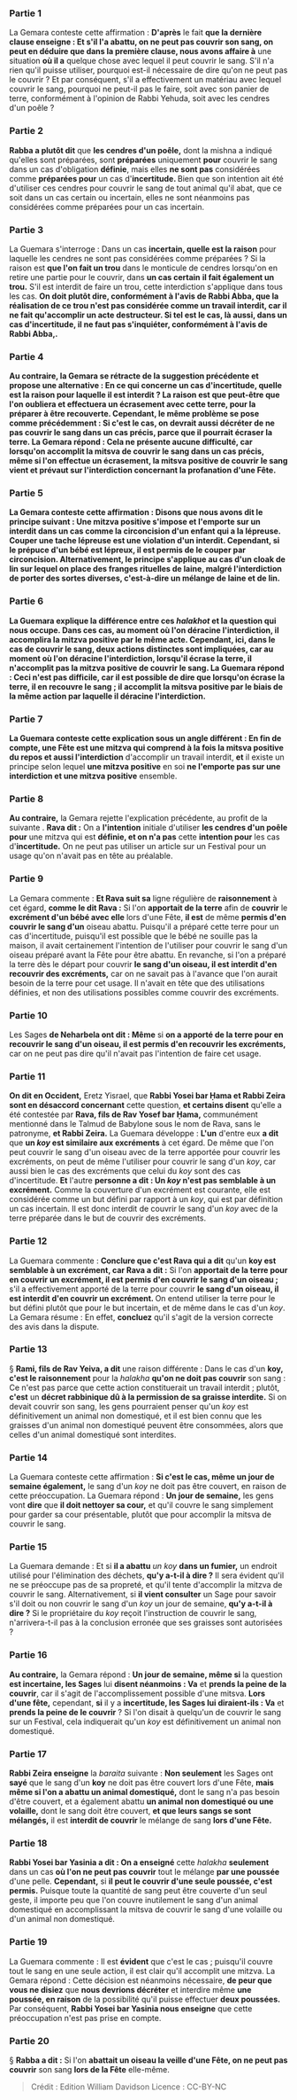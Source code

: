 
### Partie 1
La Gemara conteste cette affirmation : <b>D'après</b> le fait <b>que la dernière clause enseigne : Et s'il l'a abattu, on ne peut pas couvrir son sang, on peut en déduire que dans la première clause, nous avons affaire à</b> une situation <b>où il a</b> quelque chose avec lequel il peut couvrir le sang. S'il n'a rien qu'il puisse utiliser, pourquoi est-il nécessaire de dire qu'on ne peut pas le couvrir ? Et par conséquent, s'il a effectivement un matériau avec lequel couvrir le sang, pourquoi ne peut-il pas le faire, soit avec son panier de terre, conformément à l'opinion de Rabbi Yehuda, soit avec les cendres d'un poêle ?

### Partie 2
<b>Rabba a plutôt dit</b> que <b>les cendres d'un poêle,</b> dont la mishna a indiqué qu'elles sont préparées, sont <b>préparées</b> uniquement <b>pour</b> couvrir le sang dans un cas d'obligation <b>définie</b>, mais elles <b>ne sont pas</b> considérées comme <b>préparées pour</b> un cas d'<b>incertitude. </b> Bien que son intention ait été d'utiliser ces cendres pour couvrir le sang de tout animal qu'il abat, que ce soit dans un cas certain ou incertain, elles ne sont néanmoins pas considérées comme préparées pour un cas incertain.

### Partie 3
La Guemara s'interroge : Dans un cas <b>incertain, quelle est la raison</b> pour laquelle les cendres ne sont pas considérées comme préparées ? Si la raison est <b>que l'on fait un trou</b> dans le monticule de cendres lorsqu'on en retire une partie pour le couvrir, dans <b>un cas certain</b> <b>il fait également un trou.</b> S'il est interdit de faire un trou, cette interdiction s'applique dans tous les cas. <b>On doit plutôt dire, <b>conformément</b> à l'avis de <b>Rabbi Abba,</b> que la réalisation de ce trou n'est pas considérée comme un travail interdit, car il ne fait qu'accomplir un acte destructeur. Si tel est le cas, <b>là aussi,</b> dans un cas d'incertitude, il ne faut pas s'inquiéter, <b>conformément</b> à l'avis de <b>Rabbi Abba,</b>.

### Partie 4
<b>Au contraire,</b> la Gemara se rétracte de la suggestion précédente et propose une alternative : En ce qui concerne un cas d'<b>incertitude, quelle est la raison</b> pour laquelle il est interdit ? La raison est que <b>peut-être que l'on</b> oubliera et <b>effectuera un écrasement</b> avec cette terre, pour la préparer à être recouverte. Cependant, le même problème se pose comme précédemment : Si c'est le cas, <b>on devrait aussi décréter</b> de ne pas couvrir le sang dans <b>un cas précis</b>, <b>parce que</b> il pourrait <b>écraser</b> la terre. La Gemara répond : Cela ne présente aucune difficulté, car lorsqu'on accomplit la mitsva de couvrir le sang dans <b>un cas précis</b>, même <b>si l'on effectue un écrasement,</b> la mitsva <b>positive</b> de couvrir le sang <b>vient et prévaut</b> sur l'<b>interdiction</b> concernant la profanation d'une Fête.

### Partie 5
La Gemara conteste cette affirmation : <b>Disons que nous avons dit</b> le principe suivant : <b>Une mitzva positive</b> <b>s'impose et l'emporte sur un interdit</b> dans un cas <b>comme</b> la <b>circoncision</b> d'un enfant qui a la <b>lépreuse.</b> Couper une tache lépreuse est une violation d'un interdit. Cependant, si le prépuce d'un bébé est lépreux, il est permis de le couper par circoncision. <b>Alternativement,</b> le principe s'applique au cas d'un <b>cloak de lin</b> sur lequel on place des franges <b>rituelles</b> de laine, malgré l'interdiction de porter des sortes diverses, c'est-à-dire un mélange de laine et de lin.

### Partie 6
La Guemara explique la différence entre ces <i>halakhot</i> et la question qui nous occupe. Dans ces cas, <b>au</b> <b>moment où l'on déracine</b> l'<b>interdiction,</b> il <b>accomplira</b> la mitzva <b>positive</b> par le même acte. Cependant, <b>ici,</b> dans le cas de couvrir le sang, deux actions distinctes sont impliquées, car <b>au moment où l'on déracine</b> l'<b>interdiction,</b> lorsqu'il écrase la terre, il <b>n'accomplit pas</b> la mitzva <b>positive</b> de couvrir le sang. La Guemara répond : <b>Ceci</b> n'est <b>pas difficile,</b> car il est possible de dire <b>que lorsqu'on écrase</b> la terre, <b>il en recouvre</b> le sang ; il accomplit la mitsva positive par le biais de la même action par laquelle il déracine l'interdiction.

### Partie 7
La Guemara conteste cette explication sous un angle différent : <b>En fin de compte, une Fête est</b> une mitzva qui comprend à la fois la <b>mitsva positive</b> du repos <b>et</b> aussi l'interdiction</b> d'accomplir un travail interdit, <b>et</b> il existe un principe selon lequel <b>une mitzva positive</b> en soi <b>ne l'emporte pas sur une interdiction et une mitzva positive</b> ensemble.

### Partie 8
<b>Au contraire,</b> la Gemara rejette l'explication précédente, au profit de la suivante . <b>Rava dit :</b> On a <b>l'intention</b> initiale d'utiliser <b>les cendres d'un poêle pour</b> une mitzva qui est <b>définie, et on n'a pas</b> cette <b>intention pour</b> les cas d'<b>incertitude.</b> On ne peut pas utiliser un article sur un Festival pour un usage qu'on n'avait pas en tête au préalable.

### Partie 9
La Gemara commente : <b>Et Rava suit sa</b> ligne régulière de <b>raisonnement</b> à cet égard, <b>comme le dit Rava :</b> Si l'on <b>apportait de la terre</b> afin de <b>couvrir</b> le <b>excrément d'un bébé avec elle</b> lors d'une Fête, <b>il est</b> de même <b>permis d'en couvrir le sang d'un</b> oiseau abattu. </b> Puisqu'il a préparé cette terre pour un cas d'incertitude, puisqu'il est possible que le bébé ne souille pas la maison, il avait certainement l'intention de l'utiliser pour couvrir le sang d'un oiseau préparé avant la Fête pour être abattu. En revanche, si l'on a préparé la terre dès le départ pour couvrir <b>le sang d'un oiseau, il est interdit d'en recouvrir des excréments,</b> car on ne savait pas à l'avance que l'on aurait besoin de la terre pour cet usage. Il n'avait en tête que des utilisations définies, et non des utilisations possibles comme couvrir des excréments.

### Partie 10
Les Sages <b>de Neharbela ont dit : Même</b> si <b>on a apporté de la terre pour en recouvrir le sang d'un oiseau, il est permis d'en recouvrir les excréments,</b> car on ne peut pas dire qu'il n'avait pas l'intention de faire cet usage.

### Partie 11
<b>On dit en Occident,</b> Eretz Yisrael, que <b>Rabbi Yosei bar Ḥama et Rabbi Zeira sont en désaccord concernant</b> cette question, <b>et certains disent</b> qu'elle a été contestée par <b>Rava, fils de Rav Yosef bar Ḥama,</b> communément mentionné dans le Talmud de Babylone sous le nom de Rava, sans le patronyme, <b>et Rabbi Zeira.</b> La Guemara développe : <b>L'un</b> d'entre eux <b>a dit</b> que <b>un <i>koy</i> est similaire aux excréments</b> à cet égard. De même que l'on peut couvrir le sang d'un oiseau avec de la terre apportée pour couvrir les excréments, on peut de même l'utiliser pour couvrir le sang d'un <i>koy</i>, car aussi bien le cas des excréments que celui du <i>koy</i> sont des cas d'incertitude. <b>Et</b> l'autre <b>personne a dit : Un <i>koy</i> n'est pas semblable à un excrément.</b> Comme la couverture d'un excrément est courante, elle est considérée comme un but défini par rapport à un <i>koy</i>, qui est par définition un cas incertain. Il est donc interdit de couvrir le sang d'un <i>koy</i> avec de la terre préparée dans le but de couvrir des excréments.

### Partie 12
La Guemara commente : <b>Conclure que c'est Rava qui a dit</b> qu'un <b>koy</i> est semblable à un excrément, car Rava a dit :</b> Si l'on <b>apportait de la terre pour en couvrir un excrément, il est permis d'en couvrir le sang d'un oiseau ;</b> s'il a effectivement apporté de la terre pour couvrir <b>le sang d'un oiseau, il est interdit d'en couvrir un excrément. </b> On entend utiliser la terre pour le but défini plutôt que pour le but incertain, et de même dans le cas d'un <i>koy</i>. La Gemara résume : En effet, <b>concluez</b> qu'il s'agit de la version correcte des avis dans la dispute.

### Partie 13
§ <b>Rami, fils de Rav Yeiva, a dit</b> une raison différente : Dans le cas d'un <b>koy</i>, c'est le raisonnement</b> pour la <i>halakha</i> <b>qu'on ne doit pas couvrir</b> son sang : Ce n'est pas parce que cette action constituerait un travail interdit ; plutôt, <b>c'est</b> un <b>décret rabbinique dû à la permission de sa <b>graisse</b> interdite.</b> Si on devait couvrir son sang, les gens pourraient penser qu'un <i>koy</i> est définitivement un animal non domestiqué, et il est bien connu que les graisses d'un animal non domestiqué peuvent être consommées, alors que celles d'un animal domestiqué sont interdites.

### Partie 14
La Guemara conteste cette affirmation : <b>Si c'est le cas, même un jour de semaine également,</b> le sang d'un <i>koy</i> ne doit pas être couvert, en raison de cette préoccupation. La Guemara répond : <b>Un jour de semaine,</b> les gens vont <b>dire</b> que <b>il doit nettoyer sa cour,</b> et qu'il couvre le sang simplement pour garder sa cour présentable, plutôt que pour accomplir la mitsva de couvrir le sang.

### Partie 15
La Guemara demande : Et si <b>il a abattu</b> <i>un koy</i> <b>dans un fumier,</b> un endroit utilisé pour l'élimination des déchets, <b>qu'y a-t-il à dire ?</b> Il sera évident qu'il ne se préoccupe pas de sa propreté, et qu'il tente d'accomplir la mitzva de couvrir le sang. Alternativement, si <b>il vient consulter</b> un Sage pour savoir s'il doit ou non couvrir le sang d'un <i>koy</i> un jour de semaine, <b>qu'y a-t-il à dire ?</b> Si le propriétaire du <i>koy</i> reçoit l'instruction de couvrir le sang, n'arrivera-t-il pas à la conclusion erronée que ses graisses sont autorisées ?

### Partie 16
<b>Au contraire,</b> la Gemara répond : <b>Un jour de semaine, même si</b> la question <b>est incertaine, les Sages</b> lui <b>disent néanmoins : Va</b> et <b>prends la peine de la couvrir</b>, car il s'agit de l'accomplissement possible d'une mitsva. <b>Lors d'une fête,</b> cependant, <b>si</b> il y a <b>incertitude, les Sages lui diraient-ils : Va</b> et <b>prends la peine de le couvrir</b> ? Si l'on disait à quelqu'un de couvrir le sang sur un Festival, cela indiquerait qu'un <i>koy</i> est définitivement un animal non domestiqué.

### Partie 17
<b>Rabbi Zeira enseigne</b> la <i>baraita</i> suivante : <b>Non seulement</b> les Sages ont <b>sayé</b> que le sang d'un <b>koy</i></b> ne doit pas être couvert lors d'une Fête, <b>mais même si l'on a abattu un animal domestiqué,</b> dont le sang n'a pas besoin d'être couvert, et a également abattu <b>un animal non domestiqué ou une volaille,</b> dont le sang doit être couvert, <b>et que leurs sangs se sont mélangés,</b> il est <b>interdit de couvrir</b> le mélange de sang <b>lors d'une Fête. </b>

### Partie 18
<b>Rabbi Yosei bar Yasinia a dit : On a enseigné</b> cette <i>halakha</i> <b>seulement</b> dans un cas <b>où l'on ne peut pas couvrir</b> tout le mélange <b>par une poussée</b> d'une pelle. <b>Cependant,</b> si <b>il peut le couvrir d'une seule poussée, c'est permis.</b> Puisque toute la quantité de sang peut être couverte d'un seul geste, il importe peu que l'on couvre inutilement le sang d'un animal domestiqué en accomplissant la mitsva de couvrir le sang d'une volaille ou d'un animal non domestiqué.

### Partie 19
La Guemara commente : Il est <b>évident</b> que c'est le cas ; puisqu'il couvre tout le sang en une seule action, il est clair qu'il accomplit une mitzva. La Gemara répond : Cette décision est néanmoins nécessaire, <b>de peur que vous ne disiez</b> que <b>nous devrions décréter</b> et interdire même <b>une poussée, en raison</b> de la possibilité qu'il puisse effectuer <b>deux poussées.</b> Par conséquent, <b>Rabbi Yosei bar Yasinia nous enseigne</b> que cette préoccupation n'est pas prise en compte.

### Partie 20
§ <b>Rabba a dit :</b> Si l'on <b>abattait un oiseau la veille d'une Fête, on ne peut pas couvrir</b> son sang <b>lors de la Fête</b> elle-même.

>Crédit : Edition William Davidson
>Licence : CC-BY-NC
